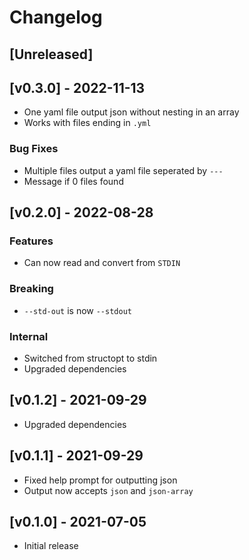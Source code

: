 # Changelog

## [Unreleased]

## [v0.3.0] - 2022-11-13

- One yaml file output json without nesting in an array
- Works with files ending in `.yml`

### Bug Fixes

- Multiple files output a yaml file seperated by `---`
- Message if 0 files found

## [v0.2.0] - 2022-08-28

### Features

- Can now read and convert from `STDIN`

### Breaking

- `--std-out` is now `--stdout`

### Internal

- Switched from structopt to stdin
- Upgraded dependencies

## [v0.1.2] - 2021-09-29

- Upgraded dependencies

## [v0.1.1] - 2021-09-29

- Fixed help prompt for outputting json
- Output now accepts `json` and `json-array`

## [v0.1.0] - 2021-07-05

- Initial release
